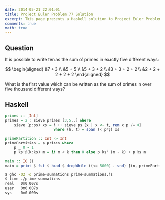 ```yaml
---
date: 2014-05-21 22:01:01
title: Project Euler Problem 77 Solution
excerpt: This page presents a Haskell solution to Project Euler Problem 77.
comments: true
math: true
---
```



## Question

It is possible to write ten as the sum of primes in exactly five
different ways:

$$
\begin{aligned}
&7 + 3 \\
&5 + 5 \\
&5 + 3 + 2 \\
&3 + 3 + 2 + 2 \\
&2 + 2 + 2 + 2 + 2
\end{aligned}
$$

What is the first value which can be written as the sum of primes in
over five thousand different ways?







## Haskell

```haskell
primes :: [Int]
primes = 2 : sieve primes [3,5..] where
    sieve (p:ps) xs = h ++ sieve ps [x | x <- t, rem x p /= 0]
                      where (h, t) = span (< p*p) xs

primePartition :: Int -> Int
primePartition = p primes where
    p _ 0 = 1
    p ks'@(k:ks) m = if m < k then 0 else p ks' (m - k) + p ks m

main :: IO ()
main = print $ fst $ head $ dropWhile ((<= 5000) . snd) [(n, primePartition n) | n <- [1..]]
```


```bash
$ ghc -O2 -o prime-summations prime-summations.hs
$ time ./prime-summations
real   0m0.007s
user   0m0.007s
sys    0m0.000s
```


